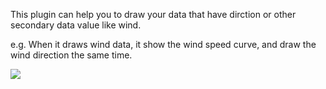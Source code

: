 This plugin can help you to draw your data that have dirction or other secondary data value like wind.

e.g. When it draws wind data, it show the wind speed curve, and draw the wind direction the same time.

<img src='http://jquery-flot-direction.googlecode.com/svn/wiki/direction.png' />